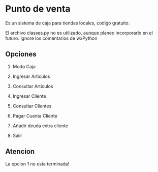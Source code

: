 # Punto de venta

Es un sistema de caja para tiendas locales, codigo gratuito.

El archivo classes.py no es utilizado, aunque planeo incorporarlo en el futuro.
Ignore los comentarios de wxPython

## Opciones

 1) Modo Caja
2) Ingresar Articulos
3) Consultar Articulos
4) Ingresar Cliente
5) Consultar Clientes
6) Pagar Cuenta Cliente
7) Añadir deuda extra cliente

9) Salir

## Atencion

La opcion 1 no esta terminada!